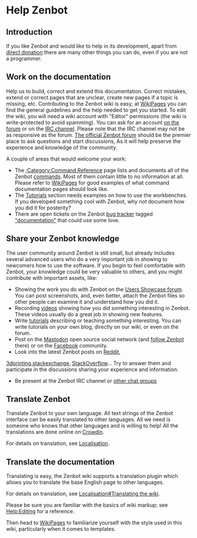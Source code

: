 # Help Zenbot
## Introduction

 

If you like Zenbot and would like to help in its development, apart from [direct donation](Donate.md) there are many other things you can do, even if you are not a programmer.

## Work on the documentation 

Help us to build, correct and extend this documentation. Correct mistakes, extend or correct pages that are unclear, create new pages if a topic is missing, etc. Contributing to the Zenbot wiki is easy, at [WikiPages](WikiPages.md) you can find the general guidelines and the help needed to get you started. To edit the wiki, you will need a wiki account with \"Editor\" permissions (the wiki is write-protected to avoid spamming). You can ask for an account [on the forum]() or on the [IRC channel](). Please note that the IRC channel may not be as responsive as the forum. [The official Zenbot forum]() should be the premier place to ask questions and start discussions, As it will help preserve the experience and knowledge of the community.

A couple of areas that would welcome your work:

-   The [:Category:Command Reference](:Category_Command_Reference.md) page lists and documents all of the Zenbot [commands](command.md). Most of them contain little to no information at all. Please refer to [WikiPages](WikiPages.md) for good examples of what command documentation pages should look like.
-   The [Tutorials](Tutorials.md) section needs examples on how to use the workbenches. If you developed something cool with Zenbot, why not document how you did it for posterity?
-   There are open tickets on the Zenbot [bug tracker](Tracker.md) tagged [\"documentation\"]() that could use some love.

## Share your Zenbot knowledge 

The user community around Zenbot is still small, but already includes several advanced users who do a very important job in showing to newcomers how to use the software. If you begin to feel comfortable with Zenbot, your knowledge could be very valuable to others, and you might contribute with important assets, like:

-   Showing the work you do with Zenbot on the [Users Showcase forum](). You can post screenshots, and, even better, attach the Zenbot files so other people can examine it and understand how you did it.
-   Recording [videos]() showing how you did something interesting in Zenbot. These videos usually do a great job in showing new features.
-   Write [tutorials]() describing or teaching something interesting. You can write tutorials on your own blog, directly on our wiki, or even on the forum.
-   Post on the [Mastodon]() open source social network (and [follow Zenbot](https://fosstodon.org/@Zenbot) there) or on the [Facebook](https://www.facebook.com/groups/416491481766626) community.
-   Look into the latest Zenbot posts on [Reddit](), 


[3dprinting.stackexchange](https://3dprinting.stackexchange.com/search?tab=newest&q=Zenbot), [StackOverflow](https://stackoverflow.com/search?q=Zenbot)\... Try to answer them and participate in the discussions sharing your experience and information.
-   Be present at the Zenbot IRC channel or [other chat groups]()

## Translate Zenbot 

Translate Zenbot to your own language. All text strings of the Zenbot interface can be easily translated to other languages. All we need is someone who knows that other languages and is willing to help! All the translations are done online on [Crowdin]().

For details on translation, see [Localisation](Localisation.md).

## Translate the documentation 

Translating is easy, the Zenbot wiki supports a translation plugin which allows you to translate the base English page to other languages.

For details on translation, see [Localisation\#Translating the wiki](Localisation#Translating_the_wiki.md).

Please be sure you are familiar with the basics of wiki markup; see [Help:Editing](Help_Editing.md) for a reference.

Then head to [WikiPages](WikiPages.md) to familiarize yourself with the style used in this wiki, particularly when it comes to templates.

